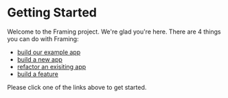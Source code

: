 # Getting Started 

Welcome to the Framing project. We're glad you're here. There are 4 things you can do with Framing: 

  * [build our example app](http://www.framing.io/tasknas)
  * [build a new app](http://www.framing.io/guide/build-a-new-app)
  * [refactor an exisiting app](http://www.framing.io/guide/refactoring-an-app)
  * [build a feature](http://www.framing.io/guide/build-a-new-feature)

Please click one of the links above to get started. 

